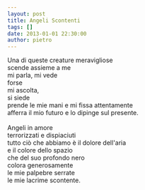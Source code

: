 ```yaml
---
layout: post
title: Angeli Scontenti
tags: []
date: 2013-01-01 22:30:00
author: pietro
---
```

Una di queste creature meravigliose<br/>scende assieme a me<br/>mi parla, mi vede<br/>forse<br/>mi ascolta,<br/>si siede<br/>prende le mie mani e mi fissa attentamente<br/>afferra il mio futuro e lo dipinge sul presente.<br/><br/>Angeli in amore<br/>terrorizzati e dispiaciuti<br/>tutto ciò che abbiamo è il dolore dell'aria<br/>e il colore dello spazio<br/>che del suo profondo nero<br/>colora generosamente<br/>le mie palpebre serrate<br/>le mie lacrime scontente.

